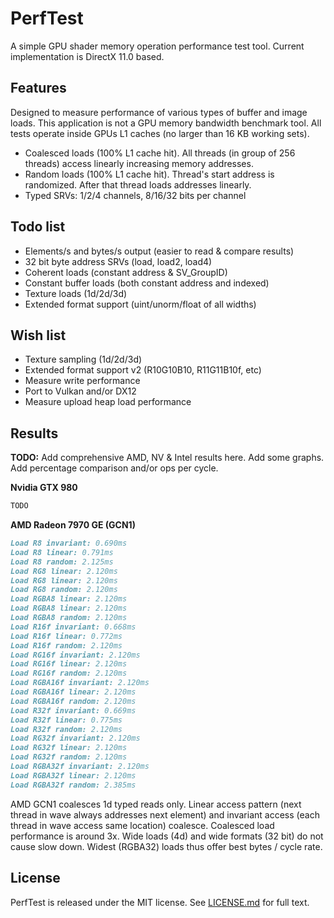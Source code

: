 # PerfTest

A simple GPU shader memory operation performance test tool. Current implementation is DirectX 11.0 based.

## Features

Designed to measure performance of various types of buffer and image loads. This application is not a GPU memory bandwidth benchmark tool. All tests operate inside GPUs L1 caches (no larger than 16 KB working sets). 

- Coalesced loads (100% L1 cache hit). All threads (in group of 256 threads) access linearly increasing memory addresses.
- Random loads (100% L1 cache hit). Thread's start address is randomized. After that thread loads addresses linearly.
- Typed SRVs: 1/2/4 channels, 8/16/32 bits per channel

## Todo list

- Elements/s and bytes/s output (easier to read & compare results)
- 32 bit byte address SRVs (load, load2, load4)
- Coherent loads (constant address & SV_GroupID)
- Constant buffer loads (both constant address and indexed)
- Texture loads (1d/2d/3d)
- Extended format support (uint/unorm/float of all widths)

## Wish list

- Texture sampling (1d/2d/3d)
- Extended format support v2 (R10G10B10, R11G11B10f, etc)
- Measure write performance
- Port to Vulkan and/or DX12
- Measure upload heap load performance

## Results

**TODO:** Add comprehensive AMD, NV & Intel results here. Add some graphs. Add percentage comparison and/or ops per cycle.

**Nvidia GTX 980**
```markdown
TODO
```

**AMD Radeon 7970 GE (GCN1)**
```markdown
Load R8 invariant: 0.690ms
Load R8 linear: 0.791ms
Load R8 random: 2.125ms
Load RG8 linear: 2.120ms
Load RG8 linear: 2.120ms
Load RG8 random: 2.120ms
Load RGBA8 linear: 2.120ms
Load RGBA8 linear: 2.120ms
Load RGBA8 random: 2.120ms
Load R16f invariant: 0.668ms
Load R16f linear: 0.772ms
Load R16f random: 2.120ms
Load RG16f invariant: 2.120ms
Load RG16f linear: 2.120ms
Load RG16f random: 2.120ms
Load RGBA16f invariant: 2.120ms
Load RGBA16f linear: 2.120ms
Load RGBA16f random: 2.120ms
Load R32f invariant: 0.669ms
Load R32f linear: 0.775ms
Load R32f random: 2.120ms
Load RG32f invariant: 2.120ms
Load RG32f linear: 2.120ms
Load RG32f random: 2.120ms
Load RGBA32f invariant: 2.120ms
Load RGBA32f linear: 2.120ms
Load RGBA32f random: 2.385ms
```

AMD GCN1 coalesces 1d typed reads only. Linear access pattern (next thread in wave always addresses next element) and invariant access (each thread in wave access same location) coalesce. Coalesced load performance is around 3x. Wide loads (4d) and wide formats (32 bit) do not cause slow down. Widest (RGBA32) loads thus offer best bytes / cycle rate.


## License

PerfTest is released under the MIT license. See [LICENSE.md](LICENSE.md) for full text.

